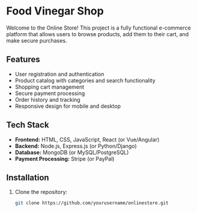 # Food Vinegar Shop

Welcome to the Online Store! This project is a fully functional e-commerce platform that allows users to browse products, add them to their cart, and make secure purchases. 

## Features

- User registration and authentication
- Product catalog with categories and search functionality
- Shopping cart management
- Secure payment processing
- Order history and tracking
- Responsive design for mobile and desktop

## Tech Stack

- **Frontend:** HTML, CSS, JavaScript, React (or Vue/Angular)
- **Backend:** Node.js, Express.js (or Python/Django)
- **Database:** MongoDB (or MySQL/PostgreSQL)
- **Payment Processing:** Stripe (or PayPal)

## Installation

1. Clone the repository:
   ```bash
   git clone https://github.com/yourusername/onlinestore.git
